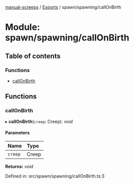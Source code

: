 [manual-screeps](../README.md) / [Exports](../modules.md) / spawn/spawning/callOnBirth

# Module: spawn/spawning/callOnBirth

## Table of contents

### Functions

- [callOnBirth](spawn_spawning_callonbirth.md#callonbirth)

## Functions

### callOnBirth

▸ **callOnBirth**(`creep`: Creep): *void*

#### Parameters

| Name | Type |
| :------ | :------ |
| `creep` | Creep |

**Returns:** *void*

Defined in: src/spawn/spawning/callOnBirth.ts:3
